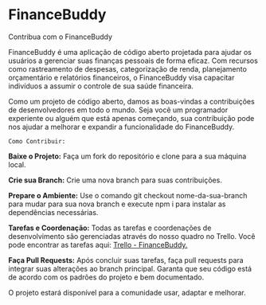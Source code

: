 # FinanceBuddy
Contribua com o FinanceBuddy

FinanceBuddy é uma aplicação de código aberto projetada para ajudar os usuários a gerenciar suas finanças pessoais de forma eficaz. Com recursos como rastreamento de despesas, categorização de renda, planejamento orçamentário e relatórios financeiros, o FinanceBuddy visa capacitar indivíduos a assumir o controle de sua saúde financeira.

Como um projeto de código aberto, damos as boas-vindas a contribuições de desenvolvedores em todo o mundo. Seja você um programador experiente ou alguém que está apenas começando, sua contribuição pode nos ajudar a melhorar e expandir a funcionalidade do FinanceBuddy.

    Como Contribuir:

**Baixe o Projeto:** Faça um fork do repositório e clone para a sua máquina local.

**Crie sua Branch:** Crie uma nova branch para suas contribuições.

**Prepare o Ambiente:** Use o comando git checkout nome-da-sua-branch para mudar para sua nova branch e execute npm i para instalar as dependências necessárias.

**Tarefas e Coordenação:** Todas as tarefas e coordenações de desenvolvimento são gerenciadas através do nosso quadro no Trello. Você pode encontrar as tarefas aqui: [Trello - FinanceBuddy.](https://trello.com/b/MHsxpSj0/financebuddy)

**Faça Pull Requests:** Após concluir suas tarefas, faça pull requests para integrar suas alterações ao branch principal. Garanta que seu código está de acordo com os padrões do projeto e bem documentado.

O projeto estará disponível para a comunidade usar, adaptar e melhorar.
